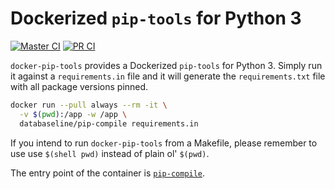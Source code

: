 # Dockerized `pip-tools` for Python 3

[![Master CI](https://github.com/ianhellstrom/docker-pip-tools/actions/workflows/merge.yml/badge.svg)](https://github.com/ianhellstrom/docker-pip-tools/actions/workflows/merge.yml)
[![PR CI](https://github.com/ianhellstrom/docker-pip-tools/actions/workflows/pull.yml/badge.svg)](https://github.com/ianhellstrom/docker-pip-tools/actions/workflows/pull.yml)

`docker-pip-tools` provides a Dockerized `pip-tools` for Python 3.
Simply run it against a `requirements.in` file and it will generate the `requirements.txt` file with
all package versions pinned.

```bash
docker run --pull always --rm -it \
  -v $(pwd):/app -w /app \
  databaseline/pip-compile requirements.in
```

If you intend to run `docker-pip-tools` from a Makefile, please remember to use use `$(shell pwd)`
instead of plain ol' `$(pwd)`.

The entry point of the container is [`pip-compile`](https://pypi.org/project/pip-tools/).
